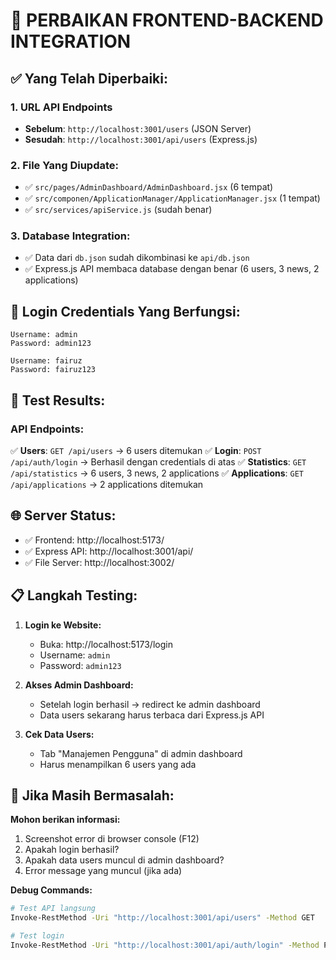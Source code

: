 # 🔧 PERBAIKAN FRONTEND-BACKEND INTEGRATION

## ✅ **Yang Telah Diperbaiki:**

### 1. **URL API Endpoints**
- **Sebelum**: `http://localhost:3001/users` (JSON Server)
- **Sesudah**: `http://localhost:3001/api/users` (Express.js)

### 2. **File Yang Diupdate:**
- ✅ `src/pages/AdminDashboard/AdminDashboard.jsx` (6 tempat)
- ✅ `src/componen/ApplicationManager/ApplicationManager.jsx` (1 tempat)
- ✅ `src/services/apiService.js` (sudah benar)

### 3. **Database Integration:**
- ✅ Data dari `db.json` sudah dikombinasi ke `api/db.json`
- ✅ Express.js API membaca database dengan benar (6 users, 3 news, 2 applications)

## 🔐 **Login Credentials Yang Berfungsi:**

```
Username: admin
Password: admin123

Username: fairuz  
Password: fairuz123
```

## 🧪 **Test Results:**

### API Endpoints:
✅ **Users**: `GET /api/users` → 6 users ditemukan
✅ **Login**: `POST /api/auth/login` → Berhasil dengan credentials di atas
✅ **Statistics**: `GET /api/statistics` → 6 users, 3 news, 2 applications
✅ **Applications**: `GET /api/applications` → 2 applications ditemukan

## 🌐 **Server Status:**
- ✅ Frontend: http://localhost:5173/
- ✅ Express API: http://localhost:3001/api/
- ✅ File Server: http://localhost:3002/

## 📋 **Langkah Testing:**

1. **Login ke Website:**
   - Buka: http://localhost:5173/login
   - Username: `admin`
   - Password: `admin123`

2. **Akses Admin Dashboard:**
   - Setelah login berhasil → redirect ke admin dashboard
   - Data users sekarang harus terbaca dari Express.js API

3. **Cek Data Users:**
   - Tab "Manajemen Pengguna" di admin dashboard
   - Harus menampilkan 6 users yang ada

## 🚨 **Jika Masih Bermasalah:**

**Mohon berikan informasi:**
1. Screenshot error di browser console (F12)
2. Apakah login berhasil?
3. Apakah data users muncul di admin dashboard?
4. Error message yang muncul (jika ada)

**Debug Commands:**
```bash
# Test API langsung
Invoke-RestMethod -Uri "http://localhost:3001/api/users" -Method GET

# Test login
Invoke-RestMethod -Uri "http://localhost:3001/api/auth/login" -Method POST -Body '{"username": "admin", "password": "admin123"}' -ContentType "application/json"
```
